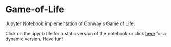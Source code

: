 # Game-of-Life
Jupyter Notebook implementation of Conway's Game of Life.

Click on the .ipynb file for a static version of the notebook or click [here](https://gesis.mybinder.org/binder/v2/gh/wvslaton/Game-of-Life/163e9f57a4172e5917da7d36347023651ca9b701) for a dynamic version. Have fun!
